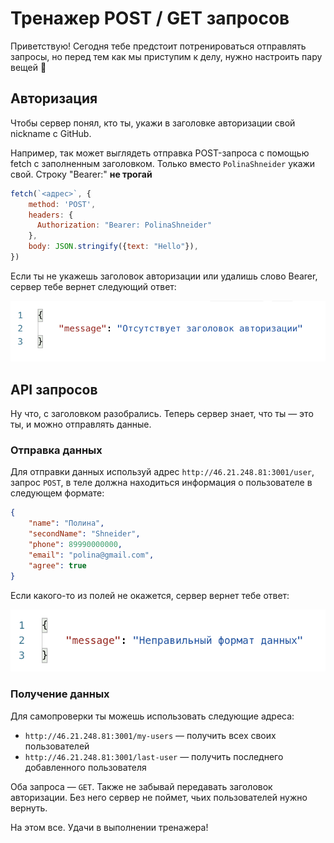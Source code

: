 # Тренажер POST / GET запросов

Приветствую! Сегодня тебе предстоит потренироваться отправлять запросы, но перед тем как мы приступим к делу, нужно настроить пару вещей 🧐

## Авторизация
Чтобы сервер понял, кто ты, укажи в заголовке авторизации свой nickname с GitHub. 

Например, так может выглядеть отправка POST-запроса с помощью fetch с заполненным заголовком. Только вместо `PolinaShneider` укажи свой. Строку "Bearer:" **не трогай**

```js
fetch(`<адрес>`, {
    method: 'POST',
    headers: {
      Authorization: "Bearer: PolinaShneider"
    },
    body: JSON.stringify({text: "Hello"}),
})
```

Если ты не укажешь заголовок авторизации или удалишь слово Bearer, сервер тебе вернет следующий ответ:

![Ответ сервера](./assets/no-auth.png)

## API запросов

Ну что, с заголовком разобрались. Теперь сервер знает, что ты — это ты, и можно отправлять данные.

### Отправка данных
Для отправки данных используй адрес `http://46.21.248.81:3001/user`, запрос `POST`, в теле должна находиться информация о пользователе в следующем формате:

```JSON
{
    "name": "Полина",
    "secondName": "Shneider",
    "phone": 89990000000,
    "email": "polina@gmail.com",
    "agree": true
}
```

Если какого-то из полей не окажется, сервер вернет тебе ответ:

![Ответ сервера](./assets/bad-request.png)

### Получение данных

Для самопроверки ты можешь использовать следующие адреса:

* `http://46.21.248.81:3001/my-users` — получить всех своих пользователей
* `http://46.21.248.81:3001/last-user` — получить последнего добавленного пользователя

Оба запроса — `GET`. Также не забывай передавать заголовок авторизации. Без него сервер не поймет, чьих пользователей нужно вернуть.

На этом все. Удачи в выполнении тренажера!
